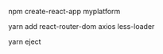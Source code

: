 npm create-react-app myplatform

yarn add react-router-dom axios less-loader
<!-- 暴露配置 -->
yarn eject